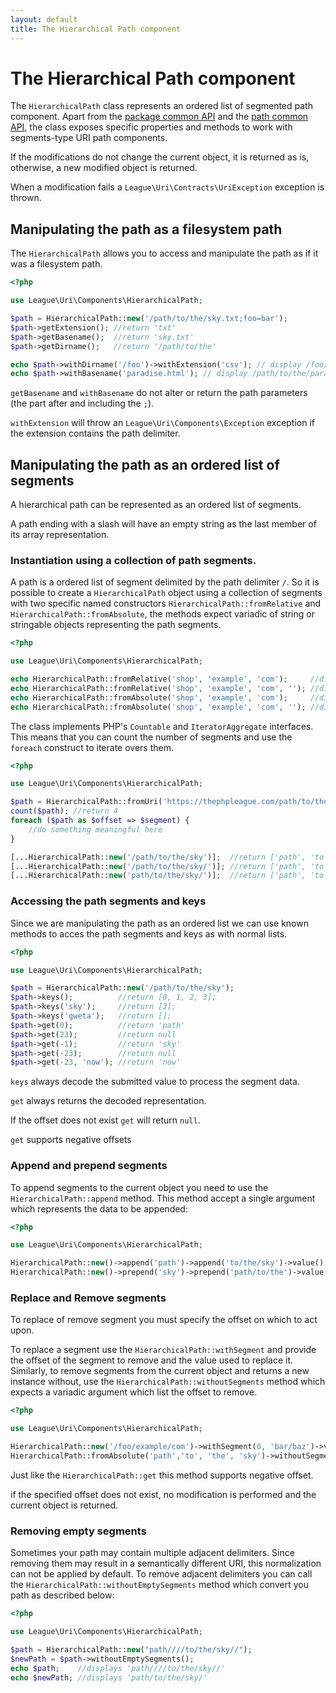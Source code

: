 ```yaml
---
layout: default
title: The Hierarchical Path component
---
```


# The Hierarchical Path component

The `HierarchicalPath` class represents an ordered list of segmented path component. Apart from the [package common API](/components/7.0/)
and the [path common API](/components/7.0/path), the class exposes specific properties and methods to
work with segments-type URI path components.

<p class="message-notice">If the modifications do not change the current object, it is returned as is, otherwise, a new modified object is returned.</p>
<p class="message-warning">When a modification fails a <code>League\Uri\Contracts\UriException</code> exception is thrown.</p>

## Manipulating the path as a filesystem path

The `HierarchicalPath` allows you to access and manipulate the path as if it was a filesystem path.

~~~php
<?php

use League\Uri\Components\HierarchicalPath;

$path = HierarchicalPath::new('/path/to/the/sky.txt;foo=bar');
$path->getExtension(); //return 'txt'
$path->getBasename();  //return 'sky.txt'
$path->getDirname();   //return '/path/to/the'

echo $path->withDirname('/foo')->withExtension('csv'); // display /foo/sky.csv;foo=bar
echo $path->withBasename('paradise.html'); // display /path/to/the/paradise.html
~~~

<p class="message-info"><code>getBasename</code> and <code>withBasename</code> do not alter or return the path parameters (the part after and including the <code>;</code>).</p>
<p class="message-warning"><code>withExtension</code> will throw an <code>League\Uri\Components\Exception</code> exception if the extension contains the path delimiter.</p>

## Manipulating the path as an ordered list of segments

A hierarchical path can be represented as an ordered list of segments.

<p class="message-info">A path ending with a slash will have an empty string as the last member of its array representation.</p>

### Instantiation using a collection of path segments.

A path is a ordered list of segment delimited by the path delimiter `/`. So it is possible to 
create a `HierarchicalPath` object using a collection of segments with two specific named constructors
`HierarchicalPath::fromRelative` and `HierarchicalPath::fromAbsolute`, the methods expect variadic
of string or stringable objects representing the path segments.

~~~php
<?php

use League\Uri\Components\HierarchicalPath;

echo HierarchicalPath::fromRelative('shop', 'example', 'com');     //display 'shop/example/com'
echo HierarchicalPath::fromRelative('shop', 'example', 'com', ''); //display 'shop/example/com/'
echo HierarchicalPath::fromAbsolute('shop', 'example', 'com');     //display '/shop/example/com'
echo HierarchicalPath::fromAbsolute('shop', 'example', 'com', ''); //display '/shop/example/com/'
~~~

The class implements PHP's `Countable` and `IteratorAggregate` interfaces. This means that you can count the number of segments and use the `foreach` construct to iterate overs them.

~~~php
<?php

use League\Uri\Components\HierarchicalPath;

$path = HierarchicalPath::fromUri('https://thephpleague.com/path/to/the/sky');
count($path); //return 4
foreach ($path as $offset => $segment) {
    //do something meaningful here
}

[...HierarchicalPath::new('/path/to/the/sky')];  //return ['path', 'to', 'the', 'sky'];
[...HierarchicalPath::new('/path/to/the/sky/')]; //return ['path', 'to', 'the', 'sky', ''];
[...HierarchicalPath::new('path/to/the/sky/')];  //return ['path', 'to', 'the', 'sky', ''];
~~~

### Accessing the path segments and keys

Since we are manipulating the path as an ordered list we can use known methods to acces the path segments and keys 
as with normal lists.

~~~php
<?php

use League\Uri\Components\HierarchicalPath;

$path = HierarchicalPath::new('/path/to/the/sky');
$path->keys();          //return [0, 1, 2, 3];
$path->keys('sky');     //return [3];
$path->keys('gweta');   //return [];
$path->get(0);          //return 'path'
$path->get(23);         //return null
$path->get(-1);         //return 'sky'
$path->get(-23);        //return null
$path->get(-23, 'now'); //return 'now'
~~~

<p class="message-notice"><code>keys</code> always decode the submitted value to process the segment data.</p>
<p class="message-notice"><code>get</code> always returns the decoded representation.</p>
<p class="message-notice">If the offset does not exist <code>get</code> will return <code>null</code>.</p>
<p class="message-info"><code>get</code> supports negative offsets</p>

### Append and prepend segments

To append segments to the current object you need to use the `HierarchicalPath::append` method. This method accept a single argument which represents the data to be appended:

~~~php
<?php

use League\Uri\Components\HierarchicalPath;

HierarchicalPath::new()->append('path')->append('to/the/sky')->value();   //return path/to/the/sky
HierarchicalPath::new()->prepend('sky')->prepend('path/to/the')->value(); //return path/to/the/sky
~~~

### Replace and Remove segments

To replace of remove segment you must specify the offset on which to act upon.

To replace a segment use the `HierarchicalPath::withSegment` and provide the offset of the segment to remove and
the value used to replace it. Similarly, to remove segments from the current object and returns a new instance
without, use the `HierarchicalPath::withoutSegments` method which expects a variadic argument which
list the offset to remove.

~~~php
<?php

use League\Uri\Components\HierarchicalPath;

HierarchicalPath::new('/foo/example/com')->withSegment(0, 'bar/baz')->value(); //return /bar/baz/example/com
HierarchicalPath::fromAbsolute('path','to', 'the', 'sky')->withoutSegment(0, 1)->value(); //return '/the/sky'
~~~

<p class="message-info">Just like the <code>HierarchicalPath::get</code> this method supports negative offset.</p>
<p class="message-notice">if the specified offset does not exist, no modification is performed and the current object is returned.</p>

### Removing empty segments

Sometimes your path may contain multiple adjacent delimiters. Since removing them may result in a semantically
different URI, this normalization can not be applied by default. To remove adjacent delimiters you can call
the `HierarchicalPath::withoutEmptySegments` method which convert you path as described below:

~~~php
<?php

use League\Uri\Components\HierarchicalPath;

$path = HierarchicalPath::new("path////to/the/sky//");
$newPath = $path->withoutEmptySegments();
echo $path;    //displays 'path////to/the/sky//'
echo $newPath; //displays 'path/to/the/sky/'
~~~

